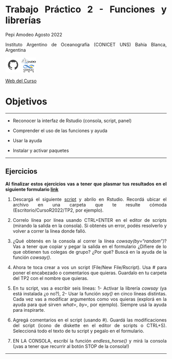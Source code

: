 Trabajo Práctico 2 - Funciones y librerías
================
Pepi Amodeo
Agosto 2022

<!--SETUP-->
<style> body {text-align: justify} </style>
<!--SOCIAL LINKS-->

Instituto Argentino de Oceanografía (CONICET UNS) Bahía Blanca,
Argentina

[![icon_github](./img/icon_github.png)](https://github.com/pepiamodeo)![icon_IADO](./img/logo_iado_2019_negro.png)

[Web del Curso](https://pepiamodeo.github.io/cursotallerIADO/)

# Objetivos

------------------------------------------------------------------------

-   Reconocer la interfaz de Rstudio (consola, script, panel)

-   Comprender el uso de las funciones y ayuda

-   Usar la ayuda

-   Instalar y activar paquetes

------------------------------------------------------------------------

## Ejercicios

**Al finalizar estos ejercicios vas a tener que plasmar tus resultados
en el siguiente formulario [link](LINK)**

1)  Descargá el siguiente
    [script](https://pepiamodeo.github.io/cursotallerIADO/TPs/scripts/TP2_ejercicio.R)
    y abrilo en Rstudio. Recordá ubicar el archivo en una carpeta que te
    resulte cómoda (Escritorio/CursoR2022/TP2, por ejemplo).

2)  Correlo línea por línea usando CTRL+ENTER en el editor de scripts
    (mirando la salida en la consola). Si obtenés un error, podés
    resolverlo y volver a correr la línea donde falló.

3)  ¿Qué obtenés en la consola al correr la línea *cowsay(by=“random”)*?
    Vas a tener que copiar y pegar la salida en el formulario ¿Difiere
    de lo que obtienen tus colegas de grupo? ¿Por qué? Buscá en la ayuda
    de la función *cowsay()*.

4)  Ahora te toca crear a vos un script (File/New File/Rscript). Usa \#
    para poner el encabezado o comentarios que quieras. Guardalo en tu
    carpeta del TP2 con el nombre que quieras.

5)  En tu script, vas a escribir seis líneas: 1- Activar la librería
    *cowsay* (ya está instalada ¿o no?), 2- Usar la función *say()* en
    cinco líneas distintas. Cada vez vas a modificar argumentos como vos
    quieras (explorá en la ayuda para qué sirven *what=*, *by=*, por
    ejemplo). Siempre usá la ayuda para inspirarte.

6)  Agregá comentarios en el script (usando \#). Guardá las
    modificaciones del script (icono de diskette en el editor de scripts
    o CTRL+S). Seleccioná todo el texto de tu script y pegalo en el
    formulario.

7)  EN LA CONSOLA, escribí la función *endless_horse()* y mirá la
    consola (¡vas a tener que recurrir al botón STOP de la consola!)

------------------------------------------------------------------------
